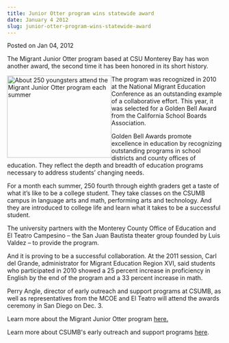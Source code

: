 ```yaml
---
title: Junior Otter program wins statewide award
date: January 4 2012
slug: junior-otter-program-wins-statewide-award
---
```


 



<span class="date">Posted on Jan 04, 2012    </span>
<p>The Migrant Junior Otter program based at CSU Monterey Bay has
won another award, the second time it has been honored in its short
history.</p>
<p><img alt="About 250 youngsters attend the Migrant Junior Otter program each summer" src="https://news.csumb.edu/sites/default/files/65/attachments/news/images/mjo.jpeg" style="float:left; width:244px; height:192px">The program was
recognized in 2010 at the National Migrant Education Conference as
an outstanding example of a collaborative effort. This year, it was
selected for a Golden Bell Award from the California School Boards
Association.</img></p>
<p>Golden Bell Awards promote excellence in education by
recognizing outstanding programs in school districts and county
offices of education. They reflect the depth and breadth of
education programs necessary to address students&#x2019; changing
needs.</p>
<p>For a month each summer, 250 fourth through eighth graders get a
taste of what it&#x2019;s like to be a college student. They take classes
on the CSUMB campus in language arts and math, performing arts and
technology. And they are introduced to college life and learn what
it takes to be a successful student.</p>
<p>The university partners with the Monterey County Office of
Education and El Teatro Campesino &#x2013; the San Juan Bautista theater
group founded by Luis Valdez &#x2013; to provide the program.</p>
<p>And it is proving to be a successful collaboration. At the 2011
session, Carl del Grande, administrator for Migrant Education
Region XVI, said students who participated in 2010 showed a 25
percent increase in proficiency in English by the end of the
program and a 33 percent increase in math.</p>
<p>Perry Angle, director of early outreach and support programs at
CSUMB, as well as representatives from the MCOE and El Teatro will
attend the awards ceremony in San Diego on Dec. 3.</p>
<p>Learn more about the Migrant Junior Otter program <a href="../../../../migrant-jr-otter-graduation.html" rel="nofollow">here.</a></p>
<p>Learn more about CSUMB&apos;s early outreach and support programs
<a href="https://eosp.csumb.edu/early-outreach-and-support-programs" rel="nofollow">here</a>.</p>
<p><br>
&#xA0;</br></p>





 
